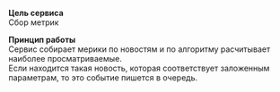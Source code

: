 **Цель сервиса** <br> 
 Сбор метрик 
 
 **Принцип работы** <br>
 Сервис собирает мерики по новостям и по алгоритму расчитывает наиболее просматриваемые. <br>
 Если находится такая новость, которая соответствует заложенным параметрам, то это событие пишется в очередь.
